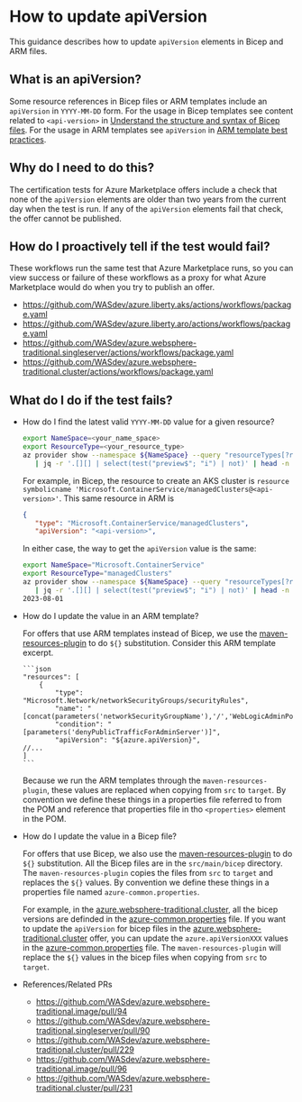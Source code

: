 <!-- Copyright (c) Microsoft Corporation. -->
<!-- Copyright (c) IBM Corporation. -->

# How to update apiVersion

This guidance describes how to update `apiVersion` elements in Bicep and ARM files.

## What is an apiVersion?

Some resource references in Bicep files or ARM templates include an `apiVersion` in `YYYY-MM-DD` form. For the usage in Bicep templates see content related to `<api-version>` in [Understand the structure and syntax of Bicep files](https://learn.microsoft.com/en-us/azure/azure-resource-manager/bicep/file#bicep-format). For the usage in ARM templates see `apiVersion` in [ARM template best practices](https://learn.microsoft.com/en-us/azure/azure-resource-manager/templates/best-practices#api-version).

## Why do I need to do this?

The certification tests for Azure Marketplace offers include a check that none of the `apiVersion` elements are older than two years from the current day when the test is run. If any of the `apiVersion` elements fail that check, the offer cannot be published.

## How do I proactively tell if the test would fail?

These workflows run the same test that Azure Marketplace runs, so you can view success or failure of these workflows as a proxy for what Azure Marketplace would do when you try to publish an offer.

* https://github.com/WASdev/azure.liberty.aks/actions/workflows/package.yaml
* https://github.com/WASdev/azure.liberty.aro/actions/workflows/package.yaml
* https://github.com/WASdev/azure.websphere-traditional.singleserver/actions/workflows/package.yaml
* https://github.com/WASdev/azure.websphere-traditional.cluster/actions/workflows/package.yaml

## What do I do if the test fails?

- How do I find the latest valid `YYYY-MM-DD` value for a given resource? 

   ```bash
   export NameSpace=<your_name_space>
   export ResourceType=<your_resource_type>
   az provider show --namespace ${NameSpace} --query "resourceTypes[?resourceType=='${ResourceType}'].apiVersions[:10]" \
      | jq -r '.[][] | select(test("preview$"; "i") | not)' | head -n 1
   ```
   
   For example, in Bicep, the resource to create an AKS cluster is `resource symbolicname 'Microsoft.ContainerService/managedClusters@<api-version>'`.  This same resource in ARM is 
   
   ```json
   {
      "type": "Microsoft.ContainerService/managedClusters",
      "apiVersion": "<api-version>",
   ```
   
   In either case, the way to get the `apiVersion` value is the same:
   
   ```bash
   export NameSpace="Microsoft.ContainerService"
   export ResourceType="managedClusters"
   az provider show --namespace ${NameSpace} --query "resourceTypes[?resourceType=='${ResourceType}'].apiVersions[:10]" \
      | jq -r '.[][] | select(test("preview$"; "i") | not)' | head -n 1
   2023-08-01
   ```
   
- How do I update the value in an ARM template?

   For offers that use ARM templates instead of Bicep, we use the [maven-resources-plugin](https://maven.apache.org/plugins/maven-resources-plugin/) to do `${}` substitution. Consider this ARM template excerpt.
   
      ```json
      "resources": [
          {
              "type": "Microsoft.Network/networkSecurityGroups/securityRules",
              "name": "[concat(parameters('networkSecurityGroupName'),'/','WebLogicAdminPortsDenied')]",
              "condition": "[parameters('denyPublicTrafficForAdminServer')]",
              "apiVersion": "${azure.apiVersion}",
      //...
      ]
      ```

    Because we run the ARM templates through the `maven-resources-plugin`, these values are replaced when copying from `src` to `target`. By convention we define these things in a properties file referred to from the POM and reference that properties file in tho `<properties>` element in the POM.
    
- How do I update the value in a Bicep file?

   For offers that use Bicep, we also use the [maven-resources-plugin](https://maven.apache.org/plugins/maven-resources-plugin/) to do `${}` substitution. All the Bicep files are in the `src/main/bicep` directory. The `maven-resources-plugin` copies the files from `src` to `target` and replaces the `${}` values. By convention we define these things in a properties file named `azure-common.properties`.
   
   For example, in the [azure.websphere-traditional.cluster](https://github.com/WASdev/azure.websphere-traditional.cluster/), all the bicep versions are definded in the [azure-common.properties](https://github.com/WASdev/azure.websphere-traditional.cluster/blob/main/src/main/resources/azure-common.properties) file. If you want to update the `apiVersion` for bicep files in the [azure.websphere-traditional.cluster](https://github.com/WASdev/azure.websphere-traditional.cluster/) offer, you can update the `azure.apiVersionXXX` values in the [azure-common.properties](https://github.com/WASdev/azure.websphere-traditional.cluster/blob/main/src/main/resources/azure-common.properties) file. The `maven-resources-plugin` will replace the `${}` values in the bicep files when copying from `src` to `target`.

- References/Related PRs
    - https://github.com/WASdev/azure.websphere-traditional.image/pull/94
    - https://github.com/WASdev/azure.websphere-traditional.singleserver/pull/90
    - https://github.com/WASdev/azure.websphere-traditional.cluster/pull/229
    - https://github.com/WASdev/azure.websphere-traditional.image/pull/96
    - https://github.com/WASdev/azure.websphere-traditional.cluster/pull/231
